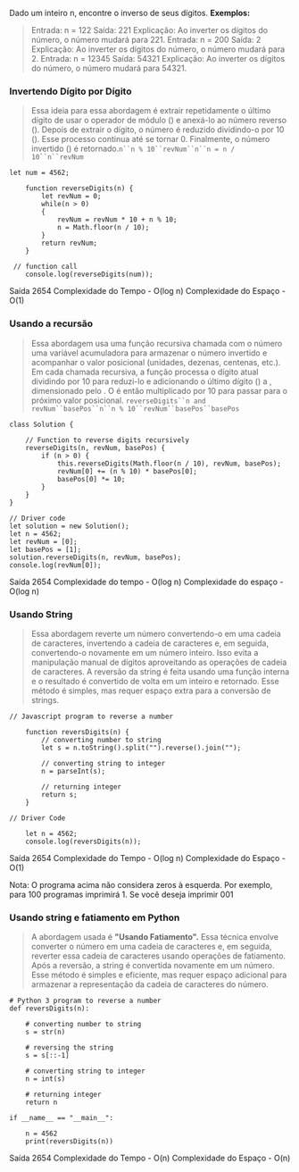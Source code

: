 Dado um inteiro n, encontre o inverso de seus dígitos.
**Exemplos:**
> Entrada: n = 122
> Saída: 221
> Explicação: Ao inverter os dígitos do número, o número mudará para 221.
> Entrada: n = 200
> Saída: 2
> Explicação: Ao inverter os dígitos do número, o número mudará para 2.
> Entrada: n = 12345 
> Saída: 54321
> Explicação: Ao inverter os dígitos do número, o número mudará para 54321.

### **Invertendo Dígito por Dígito**

> Essa ideia para essa abordagem é extrair repetidamente o último dígito de usar o operador de módulo () e anexá-lo ao número reverso (). Depois de extrair o dígito, o número é reduzido dividindo-o por 10 (). Esse processo continua até se tornar 0. Finalmente, o número invertido () é retornado.`n``n % 10``revNum``n``n = n / 10``n``revNum`

```
let num = 4562;

    function reverseDigits(n) {
        let revNum = 0;
        while(n > 0)
        {
            revNum = revNum * 10 + n % 10;
            n = Math.floor(n / 10);
        }
        return revNum;
    }
    
 // function call   
    console.log(reverseDigits(num));
```

Saída
2654
Complexidade do Tempo - O(log n)
Complexidade do Espaço - O(1)

### **Usando a recursão**

> Essa abordagem usa uma função recursiva chamada com o número uma variável acumuladora para armazenar o número invertido e acompanhar o valor posicional (unidades, dezenas, centenas, etc.). Em cada chamada recursiva, a função processa o dígito atual dividindo por 10 para reduzi-lo e adicionando o último dígito () a , dimensionado pelo . O é então multiplicado por 10 para passar para o próximo valor posicional. `reverseDigits``n and` `revNum``basePos``n``n % 10``revNum``basePos``basePos`

```
class Solution {
    
    // Function to reverse digits recursively
    reverseDigits(n, revNum, basePos) {
        if (n > 0) {
            this.reverseDigits(Math.floor(n / 10), revNum, basePos);  
            revNum[0] += (n % 10) * basePos[0];                        
            basePos[0] *= 10;                                           
        }
    }
}

// Driver code
let solution = new Solution();
let n = 4562;
let revNum = [0];  
let basePos = [1]; 
solution.reverseDigits(n, revNum, basePos);
console.log(revNum[0]);
```

Saída
2654
Complexidade do tempo - O(log n)
Complexidade do espaço - O(log n)

### **Usando String**

> Essa abordagem reverte um número convertendo-o em uma cadeia de caracteres, invertendo a cadeia de caracteres e, em seguida, convertendo-o novamente em um número inteiro. Isso evita a manipulação manual de dígitos aproveitando as operações de cadeia de caracteres. A reversão da string é feita usando uma função interna e o resultado é convertido de volta em um inteiro e retornado. Esse método é simples, mas requer espaço extra para a conversão de strings.

```
// Javascript program to reverse a number

    function reversDigits(n) {
        // converting number to string
        let s = n.toString().split("").reverse().join("");
        
        // converting string to integer
        n = parseInt(s);

        // returning integer
        return s;
    }

// Driver Code
    
    let n = 4562;
    console.log(reversDigits(n));
```

Saída
2654
Complexidade do Tempo - O(log n)
Complexidade do Espaço - O(1)

Nota: O programa acima não considera zeros à esquerda. Por exemplo, para 100 programas imprimirá 1. Se você deseja imprimir 001

### **Usando string e fatiamento em Python**

> A abordagem usada é ****"Usando Fatiamento".**** Essa técnica envolve converter o número em uma cadeia de caracteres e, em seguida, reverter essa cadeia de caracteres usando operações de fatiamento. Após a reversão, a string é convertida novamente em um número. Esse método é simples e eficiente, mas requer espaço adicional para armazenar a representação da cadeia de caracteres do número.

```
# Python 3 program to reverse a number
def reversDigits(n):

    # converting number to string
    s = str(n)

    # reversing the string
    s = s[::-1]

    # converting string to integer
    n = int(s)

    # returning integer
    return n

if __name__ == "__main__":

    n = 4562
    print(reversDigits(n))
```

Saída
2654
Complexidade do Tempo - O(n)
Complexidade do Espaço - O(n)

